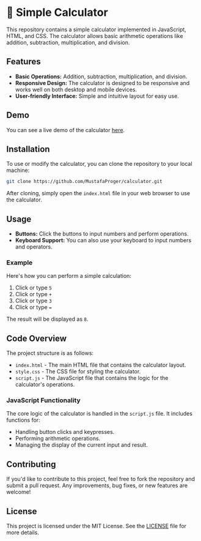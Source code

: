 # 📱 Simple Calculator

This repository contains a simple calculator implemented in JavaScript, HTML, and CSS. The calculator allows basic arithmetic operations like addition, subtraction, multiplication, and division.

## Features

- **Basic Operations:** Addition, subtraction, multiplication, and division.
- **Responsive Design:** The calculator is designed to be responsive and works well on both desktop and mobile devices.
- **User-friendly Interface:** Simple and intuitive layout for easy use.

## Demo

You can see a live demo of the calculator [here](https://mustafaproger.github.io/calculator/dist).

## Installation

To use or modify the calculator, you can clone the repository to your local machine:

```bash
git clone https://github.com/MustafaProger/calculator.git
```

After cloning, simply open the `index.html` file in your web browser to use the calculator.

## Usage

- **Buttons:** Click the buttons to input numbers and perform operations.
- **Keyboard Support:** You can also use your keyboard to input numbers and operators.

### Example

Here's how you can perform a simple calculation:

1. Click or type `5`
2. Click or type `+`
3. Click or type `3`
4. Click or type `=`

The result will be displayed as `8`.

## Code Overview

The project structure is as follows:

- `index.html` - The main HTML file that contains the calculator layout.
- `style.css` - The CSS file for styling the calculator.
- `script.js` - The JavaScript file that contains the logic for the calculator's operations.

### JavaScript Functionality

The core logic of the calculator is handled in the `script.js` file. It includes functions for:

- Handling button clicks and keypresses.
- Performing arithmetic operations.
- Managing the display of the current input and result.

## Contributing

If you'd like to contribute to this project, feel free to fork the repository and submit a pull request. Any improvements, bug fixes, or new features are welcome!

## License

This project is licensed under the MIT License. See the [LICENSE](LICENSE) file for more details.
